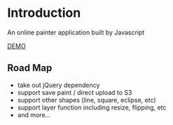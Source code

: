 Introduction
========

An online painter application built by Javascript

[DEMO]


## Road Map

* take out jQuery dependency
* support save paint / direct upload to S3
* support other shapes (line, square, eclipse, etc)
* support layer function including resize, flipping, etc
* and more...


[DEMO]:http://paint.tantanguanguan.com
